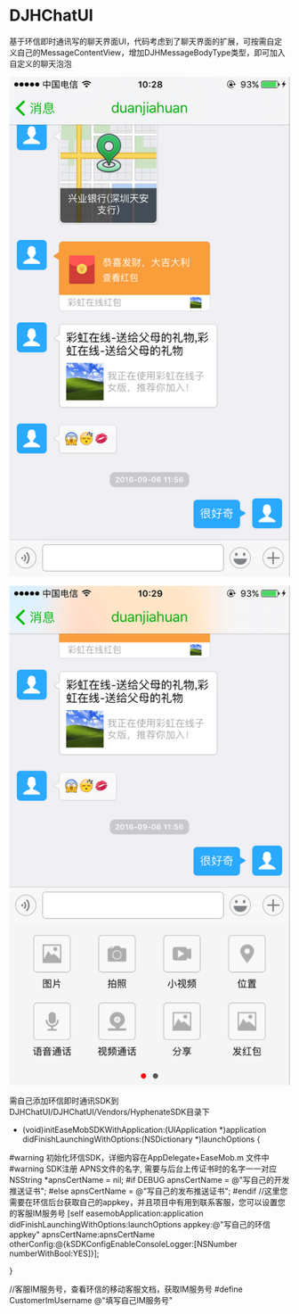 # DJHChatUI
基于环信即时通讯写的聊天界面UI，代码考虑到了聊天界面的扩展，可按需自定义自己的MessageContentView，增加DJHMessageBodyType类型，即可加入自定义的聊天泡泡

 ![image](https://github.com/DuanJiaHuan/DJHChatUI/blob/master/8C932C3529D7443984AA852BE47566DD.png)
 
 ![image](https://github.com/DuanJiaHuan/DJHChatUI/blob/master/AAD1CED3E6C06C2F650783A1D0421049.png)


需自己添加环信即时通讯SDK到DJHChatUI/DJHChatUI/Vendors/HyphenateSDK目录下

- (void)initEaseMobSDKWithApplication:(UIApplication *)application didFinishLaunchingWithOptions:(NSDictionary *)launchOptions
{

#warning 初始化环信SDK，详细内容在AppDelegate+EaseMob.m 文件中
#warning SDK注册 APNS文件的名字, 需要与后台上传证书时的名字一一对应
    NSString *apnsCertName = nil;
#if DEBUG
    apnsCertName = @"写自己的开发推送证书";
#else
    apnsCertName = @"写自己的发布推送证书";
#endif
    //这里您需要在环信后台获取自己的appkey，并且项目中有用到联系客服，您可以设置您的客服IM服务号
    [self easemobApplication:application didFinishLaunchingWithOptions:launchOptions appkey:@"写自己的环信appkey" apnsCertName:apnsCertName otherConfig:@{kSDKConfigEnableConsoleLogger:[NSNumber numberWithBool:YES]}];
    
}

 //客服IM服务号，查看环信的移动客服文档，获取IM服务号
 #define CustomerImUsername @"填写自己IM服务号"

